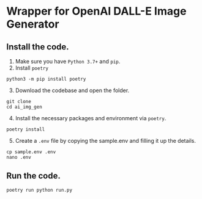 # Wrapper for OpenAI DALL-E Image Generator

## Install the code.
1. Make sure you have `Python 3.7+` and `pip`.
2. Install `poetry`
```
python3 -m pip install poetry
```
3. Download the codebase and open the folder.
```
git clone
cd ai_img_gen
```
4. Install the necessary packages and environment via `poetry`.
```
poetry install
```
5. Create a `.env` file by copying the sample.env and filling it up the details.
```
cp sample.env .env
nano .env
```

## Run the code.
```
poetry run python run.py
```